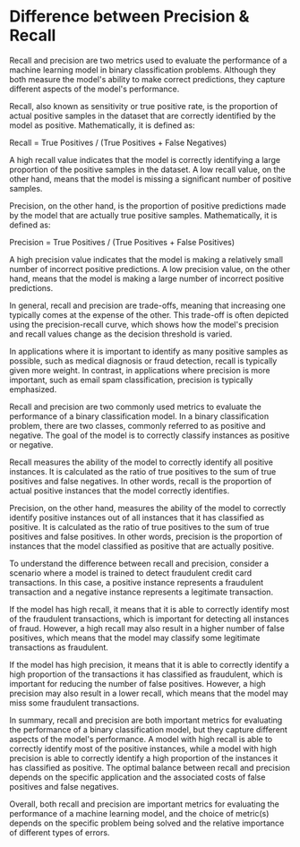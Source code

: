 # Difference between Precision & Recall

Recall and precision are two metrics used to evaluate the performance of a machine learning model in binary classification problems. Although they both measure the model's ability to make correct predictions, they capture different aspects of the model's performance.

Recall, also known as sensitivity or true positive rate, is the proportion of actual positive samples in the dataset that are correctly identified by the model as positive. Mathematically, it is defined as:

Recall = True Positives / (True Positives + False Negatives)

A high recall value indicates that the model is correctly identifying a large proportion of the positive samples in the dataset. A low recall value, on the other hand, means that the model is missing a significant number of positive samples.

Precision, on the other hand, is the proportion of positive predictions made by the model that are actually true positive samples. Mathematically, it is defined as:

Precision = True Positives / (True Positives + False Positives)

A high precision value indicates that the model is making a relatively small number of incorrect positive predictions. A low precision value, on the other hand, means that the model is making a large number of incorrect positive predictions.

In general, recall and precision are trade-offs, meaning that increasing one typically comes at the expense of the other. This trade-off is often depicted using the precision-recall curve, which shows how the model's precision and recall values change as the decision threshold is varied.

In applications where it is important to identify as many positive samples as possible, such as medical diagnosis or fraud detection, recall is typically given more weight. In contrast, in applications where precision is more important, such as email spam classification, precision is typically emphasized.

Recall and precision are two commonly used metrics to evaluate the performance of a binary classification model. In a binary classification problem, there are two classes, commonly referred to as positive and negative. The goal of the model is to correctly classify instances as positive or negative.

Recall measures the ability of the model to correctly identify all positive instances. It is calculated as the ratio of true positives to the sum of true positives and false negatives. In other words, recall is the proportion of actual positive instances that the model correctly identifies.

Precision, on the other hand, measures the ability of the model to correctly identify positive instances out of all instances that it has classified as positive. It is calculated as the ratio of true positives to the sum of true positives and false positives. In other words, precision is the proportion of instances that the model classified as positive that are actually positive.

To understand the difference between recall and precision, consider a scenario where a model is trained to detect fraudulent credit card transactions. In this case, a positive instance represents a fraudulent transaction and a negative instance represents a legitimate transaction.

If the model has high recall, it means that it is able to correctly identify most of the fraudulent transactions, which is important for detecting all instances of fraud. However, a high recall may also result in a higher number of false positives, which means that the model may classify some legitimate transactions as fraudulent.

If the model has high precision, it means that it is able to correctly identify a high proportion of the transactions it has classified as fraudulent, which is important for reducing the number of false positives. However, a high precision may also result in a lower recall, which means that the model may miss some fraudulent transactions.

In summary, recall and precision are both important metrics for evaluating the performance of a binary classification model, but they capture different aspects of the model's performance. A model with high recall is able to correctly identify most of the positive instances, while a model with high precision is able to correctly identify a high proportion of the instances it has classified as positive. The optimal balance between recall and precision depends on the specific application and the associated costs of false positives and false negatives.

Overall, both recall and precision are important metrics for evaluating the performance of a machine learning model, and the choice of metric(s) depends on the specific problem being solved and the relative importance of different types of errors.
